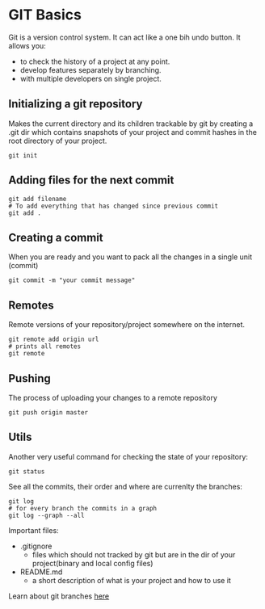 # GIT Basics
Git is a version control system. It can act like a one bih undo button.	It allows you:
* to check the history of a project at any point. 
* develop features separately by branching.
* with multiple developers on single project.

## Initializing a git repository
Makes the current directory and its children trackable by git by creating a .git dir which contains snapshots of your project and commit hashes in the root directory of your project.
```
git init
```
## Adding files for the next commit
```
git add filename
# To add everything that has changed since previous commit
git add . 
```
## Creating a commit
When you are ready and you want to pack all the changes in a single unit (commit)
```
git commit -m "your commit message"
```
## Remotes
Remote versions of your repository/project somewhere on the internet.
```
git remote add origin url
# prints all remotes
git remote
```
## Pushing
The process of uploading your changes to a remote repository
```
git push origin master
```
## Utils
Another very useful command for checking the state of your repository:
```
git status
```
See all the commits, their order and where are currenlty the branches:
```
git log
# for every branch the commits in a graph
git log --graph --all
```
Important files:
* .gitignore
  * files which should not tracked by git but are in the dir of your project(binary and local config files) 
* README.md
  * a short description of what is your project and how to use it

Learn about git branches [here](https://www.atlassian.com/git/tutorials/merging-vs-rebasing)

